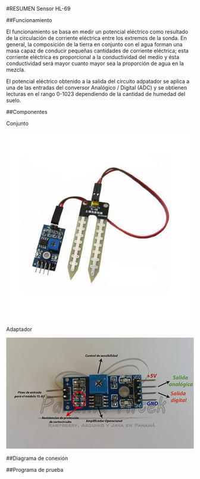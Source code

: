 #RESUMEN Sensor HL-69

##Funcionamiento

El funcionamiento se basa en medir un potencial eléctrico como resultado de la circulación de corriente eléctrica entre los extremos de la sonda. En general, la composición de la tierra en conjunto con el agua forman una masa capaz de conducir pequeñas cantidades de corriente eléctrica; esta corriente eléctrica es proporcional a la conductividad del medio y ésta conductividad será mayor cuanto mayor sea la proporción de agua en la mezcla.

El potencial eléctrico obtenido a la salida del circuito adpatador se aplica a una de las entradas del conversor Analógico / Digital (ADC) y se obtienen lecturas en el rango 0-1023 dependiendo de la cantidad de humedad del suelo.

##Componentes

Conjunto

![](./sensorhumedad.jpg)

Adaptador

![](./YL-831.png)

##Diagrama de conexión

##Programa de prueba

